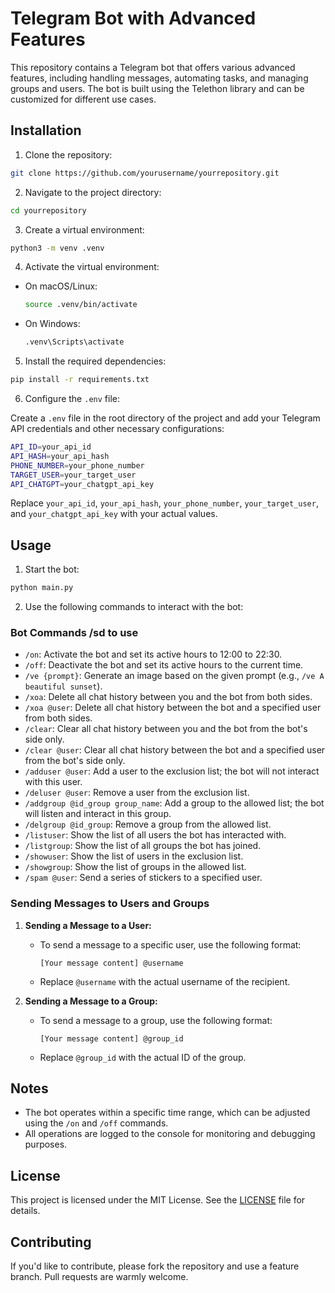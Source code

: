 
# Telegram Bot with Advanced Features

This repository contains a Telegram bot that offers various advanced features, including handling messages, automating tasks, and managing groups and users. The bot is built using the Telethon library and can be customized for different use cases.

## Installation

1. Clone the repository:

```bash
git clone https://github.com/yourusername/yourrepository.git
```

2. Navigate to the project directory:

```bash
cd yourrepository
```

3. Create a virtual environment:

```bash
python3 -m venv .venv
```

4. Activate the virtual environment:

- On macOS/Linux:
  
  ```bash
  source .venv/bin/activate
  ```

- On Windows:

  ```bash
  .venv\Scripts\activate
  ```

5. Install the required dependencies:

```bash
pip install -r requirements.txt
```

6. Configure the `.env` file:

Create a `.env` file in the root directory of the project and add your Telegram API credentials and other necessary configurations:

```bash
API_ID=your_api_id
API_HASH=your_api_hash
PHONE_NUMBER=your_phone_number
TARGET_USER=your_target_user
API_CHATGPT=your_chatgpt_api_key
```

Replace `your_api_id`, `your_api_hash`, `your_phone_number`, `your_target_user`, and `your_chatgpt_api_key` with your actual values.

## Usage

1. Start the bot:

```bash
python main.py
```

2. Use the following commands to interact with the bot:

### Bot Commands /sd to use

- `/on`: Activate the bot and set its active hours to 12:00 to 22:30.
- `/off`: Deactivate the bot and set its active hours to the current time.
- `/ve {prompt}`: Generate an image based on the given prompt (e.g., `/ve A beautiful sunset`).
- `/xoa`: Delete all chat history between you and the bot from both sides.
- `/xoa @user`: Delete all chat history between the bot and a specified user from both sides.
- `/clear`: Clear all chat history between you and the bot from the bot's side only.
- `/clear @user`: Clear all chat history between the bot and a specified user from the bot's side only.
- `/adduser @user`: Add a user to the exclusion list; the bot will not interact with this user.
- `/deluser @user`: Remove a user from the exclusion list.
- `/addgroup @id_group group_name`: Add a group to the allowed list; the bot will listen and interact in this group.
- `/delgroup @id_group`: Remove a group from the allowed list.
- `/listuser`: Show the list of all users the bot has interacted with.
- `/listgroup`: Show the list of all groups the bot has joined.
- `/showuser`: Show the list of users in the exclusion list.
- `/showgroup`: Show the list of groups in the allowed list.
- `/spam @user`: Send a series of stickers to a specified user.

### Sending Messages to Users and Groups

1. **Sending a Message to a User:**
   - To send a message to a specific user, use the following format:
     ```
     [Your message content] @username
     ```
   - Replace `@username` with the actual username of the recipient.

2. **Sending a Message to a Group:**
   - To send a message to a group, use the following format:
     ```
     [Your message content] @group_id
     ```
   - Replace `@group_id` with the actual ID of the group.

## Notes

- The bot operates within a specific time range, which can be adjusted using the `/on` and `/off` commands.
- All operations are logged to the console for monitoring and debugging purposes.

## License

This project is licensed under the MIT License. See the [LICENSE](LICENSE) file for details.

## Contributing

If you'd like to contribute, please fork the repository and use a feature branch. Pull requests are warmly welcome.

